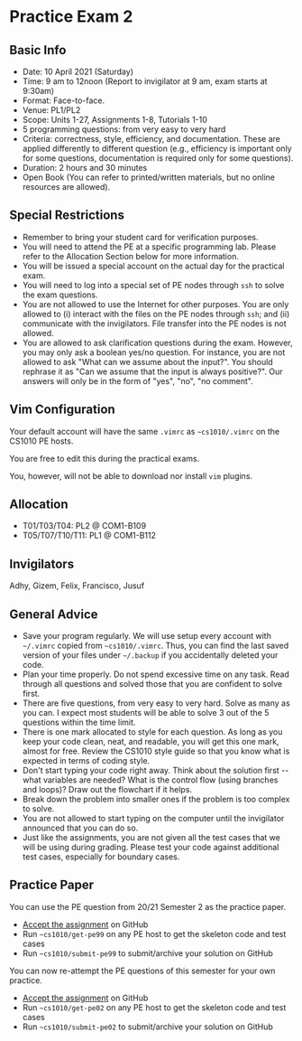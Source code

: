 # Practice Exam 2

## Basic Info

- Date: 10 April 2021 (Saturday)
- Time: 9 am to 12noon (Report to invigilator at 9 am, exam starts at 9:30am)
- Format: Face-to-face.
- Venue: PL1/PL2
- Scope: Units 1-27, Assignments 1-8, Tutorials 1-10
- 5 programming questions: from very easy to very hard
- Criteria: correctness, style, efficiency, and documentation.  These are applied differently to different question (e.g., efficiency is important only for some questions, documentation is required only for some questions).
- Duration: 2 hours and 30 minutes
- Open Book (You can refer to printed/written materials, but no online resources are allowed).

## Special Restrictions

- Remember to bring your student card for verification purposes.
- You will need to attend the PE at a specific programming lab. Please refer to the Allocation Section below for more information.
- You will be issued a special account on the actual day for the practical exam. 
- You will need to log into a special set of PE nodes through `ssh` to solve the exam questions.  
- You are not allowed to use the Internet for other purposes.  You are only allowed to (i) interact with the files on the PE nodes through `ssh`; and (ii) communicate with the invigilators.  File transfer into the PE nodes is not allowed.  
- You are allowed to ask clarification questions during the exam.  However, you may only ask a boolean yes/no question.  For instance, you are not allowed to ask "What can we assume about the input?".  You should rephrase it as "Can we assume that the input is always positive?".  Our answers will only be in the form of "yes", "no", "no comment".

## Vim Configuration

Your default account will have the same `.vimrc` as `~cs1010/.vimrc` on the CS1010 PE hosts.  

You are free to edit this during the practical exams.  

You, however, will not be able to download nor install `vim` plugins.

## Allocation

- T01/T03/T04: PL2 @ COM1-B109
- T05/T07/T10/T11: PL1 @ COM1-B112

## Invigilators

Adhy, Gizem, Felix, Francisco, Jusuf

## General Advice

- Save your program regularly.  We will use setup every account with `~/.vimrc` copied from `~cs1010/.vimrc`.  Thus, you can find the last saved version of your files under `~/.backup` if you accidentally deleted your code.
- Plan your time properly.  Do not spend excessive time on any task.  Read through all questions and solved those that you are confident to solve first.
- There are five questions, from very easy to very hard.  Solve as many as you can.  I expect most students will be able to solve 3 out of the 5 questions within the time limit.
- There is one mark allocated to style for each question.  As long as you keep your code clean, neat, and readable, you will get this one mark, almost for free.  Review the CS1010 style guide so that you know what is expected in terms of coding style.
- Don't start typing your code right away.  Think about the solution first -- what variables are needed?  What is the control flow (using branches and loops)?  Draw out the flowchart if it helps.  
- Break down the problem into smaller ones if the problem is too complex to solve.
- You are not allowed to start typing on the computer until the invigilator announced that you can do so.
- Just like the assignments, you are not given all the test cases that we will be using during grading.  Please test your code against additional test cases, especially for boundary cases.

## Practice Paper

You can use the PE question from 20/21 Semester 2 as the practice paper.

- [Accept the assignment](https://classroom.github.com/a/sNLHuLM9) on GitHub
- Run `~cs1010/get-pe99` on any PE host to get the skeleton code and test cases
- Run `~cs1010/submit-pe99` to submit/archive your solution on GitHub

You can now re-attempt the PE questions of this semester for your own practice.

- [Accept the assignment](https://classroom.github.com/a/VkQyAB-n) on GitHub
- Run `~cs1010/get-pe02` on any PE host to get the skeleton code and test cases
- Run `~cs1010/submit-pe02` to submit/archive your solution on GitHub